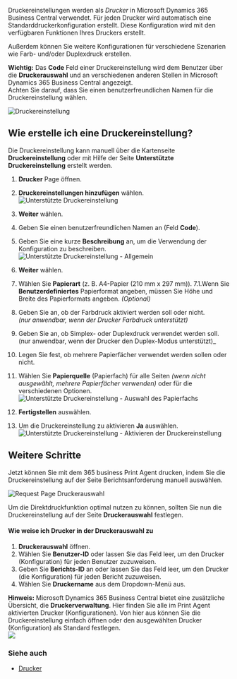 Druckereinstellungen werden als _Drucker_ in Microsoft Dynamics 365 Business Central verwendet. Für jeden Drucker wird automatisch eine Standarddruckerkonfiguration erstellt. Diese Konfiguration wird mit den verfügbaren Funktionen Ihres Druckers erstellt.

Außerdem können Sie weitere Konfigurationen für verschiedene Szenarien wie Farb- und/oder Duplexdruck erstellen.

<div class="alert alert-info">
    <i class="fa-solid fa-lightbulb"></i> <strong>Wichtig:</strong> Das <b>Code</b> Feld einer Druckereinstellung wird dem Benutzer über die <b>Druckerauswahl</b> und an verschiedenen anderen Stellen in Microsoft Dynamics 365 Business Central angezeigt.<br>Achten Sie darauf, dass Sie einen benutzerfreundlichen Namen für die Druckereinstellung wählen.
</div>

![Druckereinstellung](/assets/images/365-business-print-agent/1b3143accd75d67305341ac9a314b681aa754fe966df87c434e0d240752862a8.png)  

## Wie erstelle ich eine Druckereinstellung?

Die Druckereinstellung kann manuell über die Kartenseite **Druckereinstellung** oder mit Hilfe der Seite **Unterstützte Druckereinstellung** erstellt werden.

 1. **Drucker** Page öffnen.
 2. **Druckereinstellungen hinzufügen** wählen.<br>
    ![Unterstützte Druckereinstellung](/assets/images/365-business-print-agent/3dec41cc0618402d763e35f398cfac74961504a8b36643f152e31f10c428c125.png)  

 3. **Weiter** wählen.
 4. Geben Sie einen benutzerfreundlichen Namen an (Feld **Code**).
 5. Geben Sie eine kurze **Beschreibung** an, um die Verwendung der Konfiguration zu beschreiben.<br>
    ![Unterstützte Druckereinstellung - Allgemein](/assets/images/365-business-print-agent/1a276d89ea83cdf50266c0cf659f387072d70168d92310a935b122fe2009b856.png)
 6. **Weiter** wählen.
 7. Wählen Sie **Papierart** (z. B. A4-Papier (210 mm x 297 mm)).
     7.1.Wenn Sie **Benutzerdefiniertes** Papierformat angeben, müssen Sie Höhe und Breite des Papierformats angeben. _(Optional)_
 8. Geben Sie an, ob der Farbdruck aktiviert werden soll oder nicht.<br>_(nur anwendbar, wenn der Drucker Farbdruck unterstützt)_
 9. Geben Sie an, ob Simplex- oder Duplexdruck verwendet werden soll.<br>(nur anwendbar, wenn der Drucker den Duplex-Modus unterstützt)_
 10. Legen Sie fest, ob mehrere Papierfächer verwendet werden sollen oder nicht.
 11. Wählen Sie **Papierquelle** (Papierfach) für alle Seiten _(wenn nicht ausgewählt, mehrere Papierfächer verwenden)_ oder für die verschiedenen Optionen.<br>
    ![Unterstützte Druckereinstellung - Auswahl des Papierfachs](/assets/images/365-business-print-agent/8a5abd438a19a5badc512c15d08a0ebb706f4c491593f4f58e616e8c3a1f9e8f.png)
 12. **Fertigstellen** auswählen.
 13. Um die Druckereinstellung zu aktivieren **Ja** auswählen.<br>
    ![Unterstützte Druckereinstellung - Aktivieren der Druckereinstellung](/assets/images/365-business-print-agent/e5a81f4c85fe8f35f56e061524f6e9b021a7b856078c0fe3a49ba1fbc607ce97.png)  

## Weitere Schritte

Jetzt können Sie mit dem 365 business Print Agent drucken, indem Sie die Druckereinstellung auf der Seite Berichtsanforderung manuell auswählen.

![Request Page Druckerauswahl](/assets/images/365-business-print-agent/7b40a7721875b4237ff74101d0c7aaafeca27c3b8155c8f22fbf6aced188a5c0.png)  

Um die Direktdruckfunktion optimal nutzen zu können, sollten Sie nun die Druckereinstellung auf der Seite **Druckerauswahl** festlegen.

#### Wie weise ich Drucker in der Druckerauswahl zu

 1. **Druckerauswahl** öffnen.
 2. Wählen Sie **Benutzer-ID** oder lassen Sie das Feld leer, um den Drucker (Konfiguration) für jeden Benutzer zuzuweisen.
 3. Geben Sie **Berichts-ID** an oder lassen Sie das Feld leer, um den Drucker (die Konfiguration) für jeden Bericht zuzuweisen.
 4. Wählen Sie **Druckername** aus dem Dropdown-Menü aus.

<div class="alert alert-info">
    <i class="fa-solid fa-lightbulb"></i> <strong>Hinweis:</strong> Microsoft Dynamics 365 Business Central bietet eine zusätzliche Übersicht, die <b>Druckerverwaltung</b>. Hier finden Sie alle im Print Agent aktivierten Drucker (Konfigurationen). Von hier aus können Sie die Druckereinstellung einfach öffnen oder den ausgewählten Drucker (Konfiguration) als Standard festlegen.<br><img src="/assets/images/365-business-print-agent/f66b313410695f3a550f126155fc3b9d6abf9c663c5840e9d2c1887948fbfd41.png">
</div>

### Siehe auch

 - [Drucker](../printer/)
